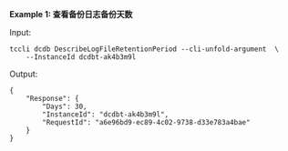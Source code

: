 **Example 1: 查看备份日志备份天数**



Input: 

```
tccli dcdb DescribeLogFileRetentionPeriod --cli-unfold-argument  \
    --InstanceId dcdbt-ak4b3m9l
```

Output: 
```
{
    "Response": {
        "Days": 30,
        "InstanceId": "dcdbt-ak4b3m9l",
        "RequestId": "a6e96bd9-ec89-4c02-9738-d33e783a4bae"
    }
}
```

